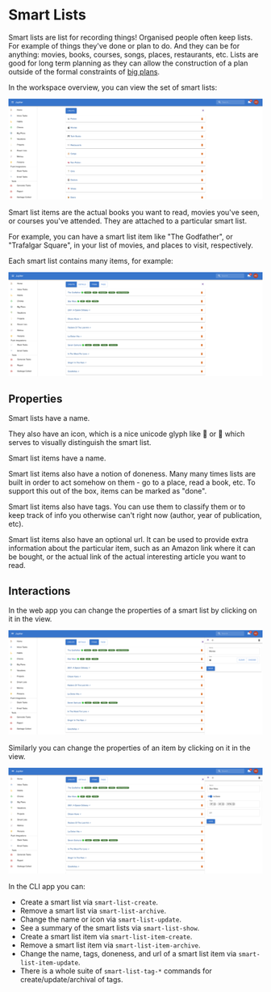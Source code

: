 # Smart Lists

Smart lists are list for recording things! Organised people often keep lists. For example of
things they've done or plan to do. And they can be for anything: movies, books, courses,
songs, places, restaurants, etc. Lists are good for long term planning as they can allow
the construction of a plan outside of the formal constraints of [big plans](big-plans.md).

In the workspace overview, you can view the set of smart lists:

![Smart lists](../assets/smart-lists-overview.png)

Smart list items are the actual books you want to read, movies you've seen, or courses you've attended.
They are attached to a particular smart list.

For example, you can have a smart list item like "The Godfather", or "Trafalgar Square", in your list of
movies, and places to visit, respectively.

Each smart list contains many items, for example:

![Smart list items](../assets/smart-lists-list.png)

## Properties

Smart lists have a name.

They also have an icon, which is a nice unicode glyph like 📖 or 🍺 which serves to visually
distinguish the smart list.

Smart list items have a name.

Smart list items also have a notion of doneness. Many many times lists are built in order to act somehow on
them - go to a place, read a book, etc. To support this out of the box, items can be marked as "done".

Smart list items also have tags. You can use them to classify them or to keep track of info you otherwise can't
right now (author, year of publication, etc).

Smart list items also have an optional url. It can be used to provide extra information about the particular item,
such as an Amazon link where it can be bought, or the actual link of the actual interesting article you want to
read.

## Interactions

In the web app you can change the properties of a smart list by clicking on it in the view.

![Smart List Update](../assets/smart-lists-update.png)

Similarly you can change the properties of an item by clicking on it in the view.

![Smart List Item Update](../assets/smart-lists-item-update.png)

In the CLI app you can:

* Create a smart list via `smart-list-create`.
* Remove a smart list via `smart-list-archive`.
* Change the name or icon via `smart-list-update`.
* See a summary of the smart lists via `smart-list-show`.
* Create a smart list item via `smart-list-item-create`.
* Remove a smart list item via `smart-list-item-archive`.
* Change the name, tags, doneness, and url of a smart list item via `smart-list-item-update`.
* There is a whole suite of `smart-list-tag-*` commands for create/update/archival of tags.

